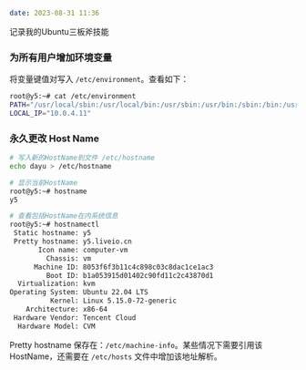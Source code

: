 ```yaml
date: 2023-08-31 11:36
```

记录我的Ubuntu三板斧技能

### 为所有用户增加环境变量

将变量键值对写入 `/etc/environment`。查看如下：

```bash
root@y5:~# cat /etc/environment
PATH="/usr/local/sbin:/usr/local/bin:/usr/sbin:/usr/bin:/sbin:/bin:/usr/games:/usr/local/games:/snap/bin"
LOCAL_IP="10.0.4.11"
```

### 永久更改 Host Name

```bash
# 写入新的HostName到文件 /etc/hostname
echo dayu > /etc/hostname

# 显示当前HostName
root@y5:~# hostname
y5

# 查看包括HostName在内系统信息
root@y5:~# hostnamectl
 Static hostname: y5
 Pretty hostname: y5.liveio.cn
       Icon name: computer-vm
         Chassis: vm
      Machine ID: 8053f6f3b11c4c898c03c8dac1ce1ac3
         Boot ID: b1a053915d01402c90fd11c2c43870d1
  Virtualization: kvm
Operating System: Ubuntu 22.04 LTS
          Kernel: Linux 5.15.0-72-generic
    Architecture: x86-64
 Hardware Vendor: Tencent Cloud
  Hardware Model: CVM

```

Pretty hostname 保存在：`/etc/machine-info`。某些情况下需要引用该HostName，还需要在 `/etc/hosts` 文件中增加该地址解析。

